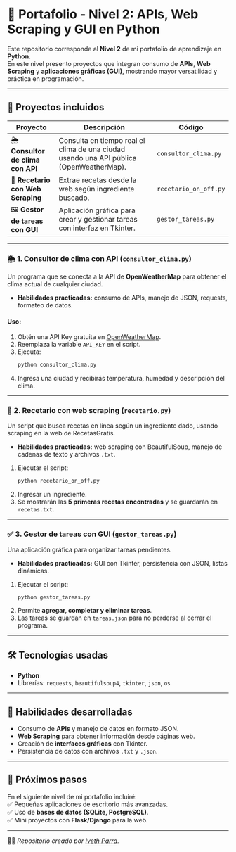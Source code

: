 # 🚀 Portafolio - Nivel 2: APIs, Web Scraping y GUI en Python

Este repositorio corresponde al **Nivel 2** de mi portafolio de aprendizaje en **Python**.  
En este nivel presento proyectos que integran consumo de **APIs**, **Web Scraping** y **aplicaciones gráficas (GUI)**, mostrando mayor versatilidad y práctica en programación.  

---

## 📂 Proyectos incluidos

| Proyecto | Descripción | Código |
|----------|-------------|--------|
| 🌦️ **Consultor de clima con API** | Consulta en tiempo real el clima de una ciudad usando una API pública (OpenWeatherMap). | `consultor_clima.py` |
| 🍳 **Recetario con Web Scraping** | Extrae recetas desde la web según ingrediente buscado. | `recetario_on_off.py` |
| 🖼️ **Gestor de tareas con GUI** | Aplicación gráfica para crear y gestionar tareas con interfaz en Tkinter. | `gestor_tareas.py` |

---

### 🌦️ 1. Consultor de clima con API (`consultor_clima.py`)
Un programa que se conecta a la API de **OpenWeatherMap** para obtener el clima actual de cualquier ciudad.  
- **Habilidades practicadas:** consumo de APIs, manejo de JSON, requests, formateo de datos.  
#### Uso:
1. Obtén una API Key gratuita en [OpenWeatherMap](https://openweathermap.org/).  
2. Reemplaza la variable `API_KEY` en el script.  
3. Ejecuta:  
   ```bash
   python consultor_clima.py
4. Ingresa una ciudad y recibirás temperatura, humedad y descripción del clima.

---

### 🍲 2. Recetario con web scraping (`recetario.py`)
Un script que busca recetas en línea según un ingrediente dado, usando scraping en la web de RecetasGratis.  
- **Habilidades practicadas:** web scraping con BeautifulSoup, manejo de cadenas de texto y archivos `.txt`.  
 1. Ejecutar el script:  
     ```bash
     python recetario_on_off.py
     ```
 2. Ingresar un ingrediente.  
 3. Se mostrarán las **5 primeras recetas encontradas** y se guardarán en `recetas.txt`.  

---

### ✅ 3. Gestor de tareas con GUI (`gestor_tareas.py`)
Una aplicación gráfica para organizar tareas pendientes.  
- **Habilidades practicadas:** GUI con Tkinter, persistencia con JSON, listas dinámicas.  
 1. Ejecutar el script:  
     ```bash
     python gestor_tareas.py
     ```
 2. Permite **agregar, completar y eliminar tareas**.  
 3. Las tareas se guardan en `tareas.json` para no perderse al cerrar el programa.  

---

## 🛠 Tecnologías usadas
- **Python**  
- Librerías: `requests`, `beautifulsoup4`, `tkinter`, `json`, `os`  

---

## 🎯 Habilidades desarrolladas
- Consumo de **APIs** y manejo de datos en formato JSON.  
- **Web Scraping** para obtener información desde páginas web.  
- Creación de **interfaces gráficas** con Tkinter.  
- Persistencia de datos con archivos `.txt` y `.json`.  

---

## 📌 Próximos pasos
En el siguiente nivel de mi portafolio incluiré:  
✅ Pequeñas aplicaciones de escritorio más avanzadas.  
✅ Uso de **bases de datos (SQLite, PostgreSQL)**.  
✅ Mini proyectos con **Flask/Django** para la web.  

---

👩‍💻 *Repositorio creado por [Iveth Parra](https://www.linkedin.com/in/iveth-parra-herrera-351a6a235).*  
